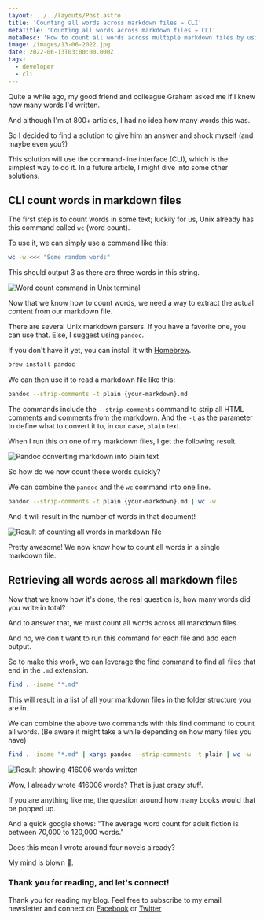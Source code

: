 ```yaml
---
layout: ../../layouts/Post.astro
title: 'Counting all words across markdown files ~ CLI'
metaTitle: 'Counting all words across markdown files ~ CLI'
metaDesc: 'How to count all words across multiple markdown files by using the CLI'
image: /images/13-06-2022.jpg
date: 2022-06-13T03:00:00.000Z
tags:
  - developer
  - cli
---
```


Quite a while ago, my good friend and colleague Graham asked me if I knew how many words I'd written.

And although I'm at 800+ articles, I had no idea how many words this was.

So I decided to find a solution to give him an answer and shock myself (and maybe even you?)

This solution will use the command-line interface (CLI), which is the simplest way to do it.
In a future article, I might dive into some other solutions.

## CLI count words in markdown files

The first step is to count words in some text; luckily for us, Unix already has this command called `wc` (word count).

To use it, we can simply use a command like this:

```bash
wc -w <<< "Some random words"
```

This should output 3 as there are three words in this string.

![Word count command in Unix terminal](https://cdn.hashnode.com/res/hashnode/image/upload/v1654236292422/q0yHGQjw_.png)

Now that we know how to count words, we need a way to extract the actual content from our markdown file.

There are several Unix markdown parsers. If you have a favorite one, you can use that. Else, I suggest using `pandoc`.

If you don't have it yet, you can install it with [Homebrew](https://daily-dev-tips.com/posts/homebrew-one-package-manager-to-rule-them-all/).

```bash
brew install pandoc
```

We can then use it to read a markdown file like this:

```bash
pandoc --strip-comments -t plain {your-markdown}.md
```

The commands include the `--strip-comments` command to strip all HTML comments and comments from the markdown.
And the `-t` as the parameter to define what to convert it to, in our case, `plain` text.

When I run this on one of my markdown files, I get the following result.

![Pandoc converting markdown into plain text](https://cdn.hashnode.com/res/hashnode/image/upload/v1654236743632/k61pEEfgj.png)

So how do we now count these words quickly?

We can combine the `pandoc` and the `wc` command into one line.

```bash
pandoc --strip-comments -t plain {your-markdown}.md | wc -w
```

And it will result in the number of words in that document!

![Result of counting all words in markdown file](https://cdn.hashnode.com/res/hashnode/image/upload/v1654236850800/ef-n0O6we.png)

Pretty awesome! We now know how to count all words in a single markdown file.

## Retrieving all words across all markdown files

Now that we know how it's done, the real question is, how many words did you write in total?

And to answer that, we must count all words across all markdown files.

And no, we don't want to run this command for each file and add each output.

So to make this work, we can leverage the find command to find all files that end in the `.md` extension.

```bash
find . -iname "*.md"
```

This will result in a list of all your markdown files in the folder structure you are in.

We can combine the above two commands with this find command to count all words. (Be aware it might take a while depending on how many files you have)

```bash
find . -iname "*.md" | xargs pandoc --strip-comments -t plain | wc -w
```

![Result showing 416006 words written](https://cdn.hashnode.com/res/hashnode/image/upload/v1654237243238/o3pBqVCKJ.png)

Wow, I already wrote 416006 words? That is just crazy stuff.

If you are anything like me, the question around how many books would that be popped up.

And a quick google shows: "The average word count for adult fiction is between 70,000 to 120,000 words."

Does this mean I wrote around four novels already?

My mind is blown 🤯.

### Thank you for reading, and let's connect!

Thank you for reading my blog. Feel free to subscribe to my email newsletter and connect on [Facebook](https://www.facebook.com/DailyDevTipsBlog) or [Twitter](https://twitter.com/DailyDevTips1)
